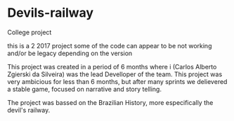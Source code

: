 # Devils-railway
College project

this is a 2 2017 project some of the code can appear to be not working and/or be legacy depending on the version

This project was created in a period of 6 months where i (Carlos Alberto Zgierski da Silveira) was the lead Develloper of the team. This project was very ambicious for less than 6 months, but after many sprints we delievered a stable game, focused on narrative and story telling.

The project was bassed on the Brazilian History, more especifically the devil's railway.

